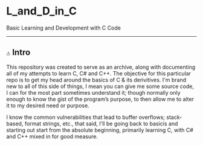 # L_and_D_in_C
Basic Learning and Development with C Code

---

## `⚠️` Intro

This repository was created to serve as an archive, along with documenting all of my attempts to learn C, C# and C++. The objective for this particular repo is to get my head around the basics of C & its derivitives. I'm brand new to all of this side of things, I mean you can give me some source code, I can for the most part sometimes understand it; though normally only enough to know the gist of the program’s purpose, to then allow me to alter it to my desired need or purpose.

I know the common vulnerabilities that lead to buffer overflows; stack-based, format strings, etc., that said, I'll be going back to basicis and starting out start from the absolute beginning, primarily learning C, with C# and C++ mixed in for good measure. 
